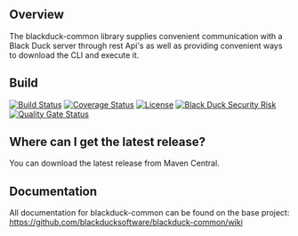 ## Overview ##
The blackduck-common library supplies convenient communication with a Black Duck server through rest Api's as well as providing convenient ways to download the CLI and execute it.

## Build ##

[![Build Status](https://travis-ci.org/blackducksoftware/blackduck-common.svg?branch=master)](https://travis-ci.org/blackducksoftware/blackduck-common)
[![Coverage Status](https://coveralls.io/repos/github/blackducksoftware/blackduck-common/badge.svg?branch=master)](https://coveralls.io/github/blackducksoftware/blackduck-common?branch=master)
[![License](https://img.shields.io/badge/License-Apache%202.0-blue.svg)](https://opensource.org/licenses/Apache-2.0)
[![Black Duck Security Risk](https://copilot.blackducksoftware.com/github/repos/blackducksoftware/blackduck-common/branches/master/badge-risk.svg)](https://copilot.blackducksoftware.com/github/repos/blackducksoftware/blackduck-common/branches/master)
[![Quality Gate Status](https://sonarcloud.io/api/project_badges/measure?project=com.synopsys.integration%3Ablackduck-common&metric=alert_status)](https://sonarcloud.io/dashboard?id=com.synopsys.integration%3Ablackduck-common)

## Where can I get the latest release? ##
You can download the latest release from Maven Central.

## Documentation ##
All documentation for blackduck-common can be found on the base project:  https://github.com/blackducksoftware/blackduck-common/wiki
